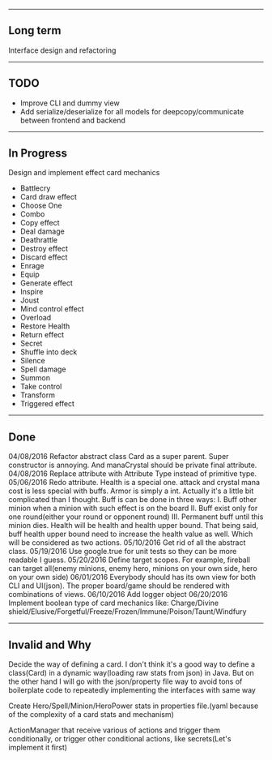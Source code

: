----------
Long term
----------
Interface design and refactoring


----
TODO
----
- Improve CLI and dummy view
- Add serialize/deserialize for all models for deepcopy/communicate between frontend and backend

-----------
In Progress
-----------
Design and implement effect card mechanics

- Battlecry
- Card draw effect
- Choose One
- Combo
- Copy effect
- Deal damage
- Deathrattle
- Destroy effect
- Discard effect
- Enrage
- Equip
- Generate effect
- Inspire
- Joust
- Mind control effect
- Overload
- Restore Health
- Return effect
- Secret
- Shuffle into deck
- Silence
- Spell damage
- Summon
- Take control
- Transform
- Triggered effect



----
Done
----
04/08/2016 Refactor abstract class Card as a super parent. Super constructor is annoying. And manaCrystal should be private final attribute.
04/08/2016 Replace attribute with Attribute Type instead of primitive type.
05/06/2016 Redo attribute. Health is a special one. attack and crystal mana cost is less special with buffs. Armor is simply a int.
Actually it's a little bit complicated than I thought. Buff is can be done in three ways:
I. Buff other minion when a minion with such effect is on the board
II. Buff exist only for one round(either your round or opponent round)
III. Permanent buff until this minion dies.
Health will be health and health upper bound. That being said, buff health upper bound need to increase the health value as well.
Which will be considered as two actions.
05/10/2016 Get rid of all the abstract class.
05/19/2016 Use google.true for unit tests so they can be more readable I guess.
05/20/2016 Define target scopes. For example, fireball can target all(enemy minions, enemy hero, minions on your own side, hero on your own side)
06/01/2016 Everybody should has its own view for both CLI and UI(json). The proper board/game should be rendered with combinations of views.
06/10/2016 Add logger object
06/20/2016 Implement boolean type of card mechanics like: Charge/Divine shield/Elusive/Forgetful/Freeze/Frozen/Immune/Poison/Taunt/Windfury


---------------
Invalid and Why
---------------
Decide the way of defining a card. I don't think it's a good way to define a class(Card) in a dynamic way(loading raw stats from json) in Java. But on the other hand
I will go with the json/property file way to avoid tons of boilerplate code to repeatedly implementing the interfaces with same way

Create Hero/Spell/Minion/HeroPower stats in properties file.(yaml because of the complexity of a card stats and mechanism)

ActionManager that receive various of actions and trigger them conditionally, or trigger other conditional actions, like secrets(Let's implement it first)
